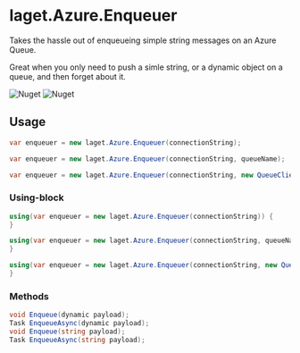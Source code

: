 ﻿# laget.Azure.Enqueuer
Takes the hassle out of enqueueing simple string messages on an Azure Queue.

Great when you only need to push a simle string, or a dynamic object on a queue, and then forget about it.

![Nuget](https://img.shields.io/nuget/v/laget.Azure.Enqueuer)
![Nuget](https://img.shields.io/nuget/dt/laget.Azure.Enqueuer)

## Usage
```c#
var enqueuer = new laget.Azure.Enqueuer(connectionString);
```

```c#
var enqueuer = new laget.Azure.Enqueuer(connectionString, queueName);
```

```c#
var enqueuer = new laget.Azure.Enqueuer(connectionString, new QueueClientOptions());
```

### Using-block
```c#
using(var enqueuer = new laget.Azure.Enqueuer(connectionString)) {
}
```

```c#
using(var enqueuer = new laget.Azure.Enqueuer(connectionString, queueName)) {
}
```

```c#
using(var enqueuer = new laget.Azure.Enqueuer(connectionString, new QueueClientOptions())) {
}
```

### Methods
```c#
void Enqueue(dynamic payload);
Task EnqueueAsync(dynamic payload);
void Enqueue(string payload);
Task EnqueueAsync(string payload);
```
